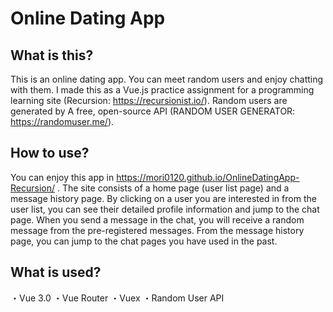 # Online Dating App
## What is this?
This is an online dating app. You can meet random users and enjoy chatting with them.
I made this as a Vue.js practice assignment for a programming learning site (Recursion: https://recursionist.io/).
Random users are generated by A free, open-source API (RANDOM USER GENERATOR: https://randomuser.me/).

## How to use?
You can enjoy this app in https://mori0120.github.io/OnlineDatingApp-Recursion/ .
The site consists of a home page (user list page) and a message history page.
By clicking on a user you are interested in from the user list, you can see their detailed profile information and jump to the chat page.
When you send a message in the chat, you will receive a random message from the pre-registered messages.
From the message history page, you can jump to the chat pages you have used in the past.

## What is used?
・Vue 3.0
・Vue Router
・Vuex
・Random User API
